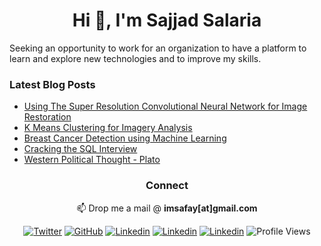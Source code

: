 <h1 align="center">Hi 👋, I'm Sajjad Salaria</h1>  

Seeking an opportunity to work for an organization to have a platform to learn and explore new technologies and to improve my skills.

### Latest Blog Posts

<!-- Blog:START -->
- [Using The Super Resolution Convolutional Neural Network for Image Restoration](https://medium.com/p/ff1e8420d846)
- [K Means Clustering for Imagery Analysis](https://medium.com/p/56c9976f16b6)
- [Breast Cancer Detection using Machine Learning](https://medium.com/p/475d3b63e18e)
- [Cracking the SQL Interview](https://github.com/xoraus/CrackingTheSQLInterview)
- [Western Political Thought - Plato](https://xoraus.github.io/intro-to-Plato)
<!-- Blog:END -->

<h3 align="center">Connect</h1>
<div align="center">
   
📫 Drop me a mail @ **imsafay[at]gmail.com**   

[![Twitter](https://img.shields.io/badge/Twitter-%231DA1F2.svg?style=for-the-badge&logo=Twitter&logoColor=white)](https://twitter.com/xoraus)
[![GitHub](https://img.shields.io/badge/-Github-000?logo=Github&logoColor=white&style=for-the-badge)](https://github.com/xoraus)
[![Linkedin](https://img.shields.io/badge/-LinkedIn-blue?style=for-the-badge&logo=Linkedin&logoColor=white)](https://www.linkedin.com/in/sajjadsalaria/)
[![Linkedin](https://img.shields.io/static/v1?label=Portofolio&message=👈&style=for-the-badge&logo=Myspace&logoColor=white&color=red)](https://xoraus.github.io/)
[![Linkedin](https://img.shields.io/static/v1?label=Blog&message=‎&style=for-the-badge&logo=Hashnode&logoColor=white&color=yellow)](https://xoraus.hashnode.dev/)
![Profile Views](https://komarev.com/ghpvc/?username=xoraus&style=for-the-badge)


</div>
